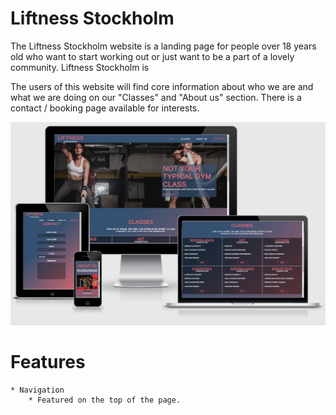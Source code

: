 # Liftness Stockholm
The Liftness Stockholm website is a landing page for people over 18 years old who want to start working out or just want to be a part of a lovely community. Liftness Stockholm is 

The users of this website will find core information about who we are and what we are doing on our "Classes" and "About us" section. There is a contact / booking page available for interests.

![Screenshot](/assets/images/responsiveshot.png)

# Features

    * Navigation
        * Featured on the top of the page.